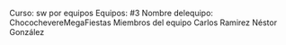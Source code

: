 Curso: sw por equipos
Equipos: #3
Nombre delequipo: ChocochevereMegaFiestas
Miembros del equipo
Carlos Ramirez
Néstor González
